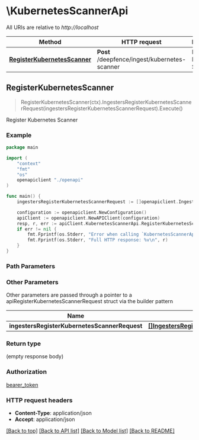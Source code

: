 # \KubernetesScannerApi

All URIs are relative to *http://localhost*

Method | HTTP request | Description
------------- | ------------- | -------------
[**RegisterKubernetesScanner**](KubernetesScannerApi.md#RegisterKubernetesScanner) | **Post** /deepfence/ingest/kubernetes-scanner | Register Kubernetes Scanner



## RegisterKubernetesScanner

> RegisterKubernetesScanner(ctx).IngestersRegisterKubernetesScannerRequest(ingestersRegisterKubernetesScannerRequest).Execute()

Register Kubernetes Scanner



### Example

```go
package main

import (
    "context"
    "fmt"
    "os"
    openapiclient "./openapi"
)

func main() {
    ingestersRegisterKubernetesScannerRequest := []openapiclient.IngestersRegisterKubernetesScannerRequest{*openapiclient.NewIngestersRegisterKubernetesScannerRequest()} // []IngestersRegisterKubernetesScannerRequest |  (optional)

    configuration := openapiclient.NewConfiguration()
    apiClient := openapiclient.NewAPIClient(configuration)
    resp, r, err := apiClient.KubernetesScannerApi.RegisterKubernetesScanner(context.Background()).IngestersRegisterKubernetesScannerRequest(ingestersRegisterKubernetesScannerRequest).Execute()
    if err != nil {
        fmt.Fprintf(os.Stderr, "Error when calling `KubernetesScannerApi.RegisterKubernetesScanner``: %v\n", err)
        fmt.Fprintf(os.Stderr, "Full HTTP response: %v\n", r)
    }
}
```

### Path Parameters



### Other Parameters

Other parameters are passed through a pointer to a apiRegisterKubernetesScannerRequest struct via the builder pattern


Name | Type | Description  | Notes
------------- | ------------- | ------------- | -------------
 **ingestersRegisterKubernetesScannerRequest** | [**[]IngestersRegisterKubernetesScannerRequest**](IngestersRegisterKubernetesScannerRequest.md) |  | 

### Return type

 (empty response body)

### Authorization

[bearer_token](../README.md#bearer_token)

### HTTP request headers

- **Content-Type**: application/json
- **Accept**: application/json

[[Back to top]](#) [[Back to API list]](../README.md#documentation-for-api-endpoints)
[[Back to Model list]](../README.md#documentation-for-models)
[[Back to README]](../README.md)

